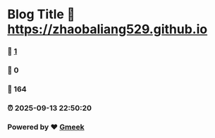 # Blog Title :link: https://zhaobaliang529.github.io 
### :page_facing_up: [1](https://zhaobaliang529.github.io/tag.html) 
### :speech_balloon: 0 
### :hibiscus: 164 
### :alarm_clock: 2025-09-13 22:50:20 
### Powered by :heart: [Gmeek](https://github.com/Meekdai/Gmeek)
